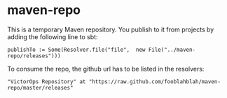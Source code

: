 maven-repo
==========

This is a temporary Maven repository. You publish to it from projects by adding the following line to sbt:

    publishTo := Some(Resolver.file("file",  new File("../maven-repo/releases")))
    
To consume the repo, the github url has to be listed in the resolvers:

    "VictorOps Repository" at "https://raw.github.com/fooblahblah/maven-repo/master/releases"
  
